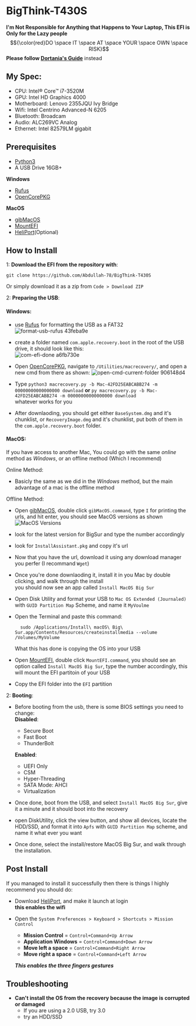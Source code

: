 # BigThink-T430S
**I'm Not Responsible for Anything that Happens to Your Laptop, This EFI is Only for the Lazy people**
$${\color{red}DO \space IT \space AT \space YOUR \space OWN \space RISK}$$
**Please follow [Dortania's Guide](https://dortania.github.io/OpenCore-Install-Guide/)** instead

## My Spec:
 * CPU: Intel® Core™ i7-3520M 
 * GPU: Intel HD Graphics 4000  
 * Motherboard: Lenovo 2355JQU Ivy Bridge  
 * Wifi: Intel Centrino Advanced-N 6205  
 * Bluetooth: Broadcam  
 * Audio: ALC269VC Analog  
 * Ethernet: Intel 82579LM gigabit   
## Prerequisites
- [Python3](https://www.python.org/downloads/)
- A USB Drive 16GB+  
  
**Windows**
  - [Rufus](https://rufus.ie/en/)
  - [OpenCorePKG](https://github.com/acidanthera/OpenCorePkg/releases)

**MacOS**
  - [gibMacOS](https://github.com/corpnewt/gibMacOS)
  - [MountEFI](https://github.com/corpnewt/MountEFI)
  - [HeliPort](https://github.com/OpenIntelWireless/HeliPort/releases)(Optional)
## How to Install
1: **Download the EFI from the repository with**:  

    git clone https://github.com/Abdullah-78/BigThink-T430S   

  Or simply download it as a zip from `Code > Download ZIP`  

2: **Preparing the USB**:  
#### **Windows**:  
   - use [Rufus](https://github.com/Abdullah-78/BigThink-T430S#prerequisites) for formatting the USB as a FAT32  
   ![format-usb-rufus 43feba9e](https://github.com/Abdullah-78/BigThink-T430S/assets/115571443/f58a48e8-4fcf-499a-bfe2-ce7e934eb5a4)

   - create a folder named `com.apple.recovery.boot` in the root of the USB drive, it should look like this:  
   ![com-efi-done a6fb730e](https://github.com/Abdullah-78/BigThink-T430S/assets/115571443/2677f74d-1986-4adc-8066-c8d7218f56d5)   

  - Open [OpenCorePKG](https://github.com/Abdullah-78/BigThink-T430S#prerequisites), navigate to `/Utilities/macrecovery/`, and open a new cmd from there as shown:
  ![open-cmd-current-folder 906148d4](https://github.com/Abdullah-78/BigThink-T430S/assets/115571443/bc7332c9-972c-4ad5-94f5-bd947a3c08a6)

  - Type `python3 macrecovery.py -b Mac-42FD25EABCABB274 -m 00000000000000000 download` **or** `py macrecovery.py -b Mac-42FD25EABCABB274 -m 00000000000000000 download`  
   whatever works for you  

  - After downlaoding, you should get either `BaseSystem.dmg` and it's chunklist, or `RecoveryImage.dmg` and it's chunklist, put both of them in the `com.apple.recovery.boot` folder.

  

#### **MacOS**:  
  If you have access to another Mac, You could go with the same _online_ method as _Windows_, or an offline method (Which I recommend)

  Online Method:  
   - Basicly the same as we did in the _Windows_ method, but the main advantage of a mac is the offline method  

  Offline Method:
   - Open [gibMacOS](https://github.com/Abdullah-78/BigThink-T430S#prerequisites), double click `gibMacOS.command`, type `I` for printing the urls, and hit enter, you should see       MacOS versions as shown  
     ![MacOS Versions](https://github.com/Abdullah-78/BigThink-T430S/assets/115571443/8d796450-262d-40a5-8819-f284656da62c)

   -  look for the latest version for BigSur and type the number accordingly
   -  look for `InstallAssistant.pkg` and copy it's url  
   - Now that you have the url, download it using any download manager you perfer (I recommand `Wget`)

   - Once you're done downlaoding it, install it in you Mac by double clicking, and walk through the install  
       you should now see an app called `Install MacOS Big Sur`
   
   - Open Disk Utility and format your USB to `Mac OS Extended (Journaled)` with `GUID Partition Map` Scheme, and name it `MyVoulme`
 
   - Open the Terminal and paste this command:
       
           sudo /Applications/Install\ macOS\ Big\ Sur.app/Contents/Resources/createinstallmedia --volume /Volumes/MyVolume
       What this has done is copying the OS into your USB

   - Open [MountEFI](https://github.com/Abdullah-78/BigThink-T430S#prerequisites), double click `MountEFI.command`, you should see an option called `Install MacOS Big Sur`, type the number accordingly, this will mount the EFI partitoin of your USB
 
   - Copy the EFI folder into the `EFI` partition
 
2: **Booting**:  

 - Before booting from the usb, there is some BIOS settings you need to change:  
   **Disabled**:
   - Secure Boot
   - Fast Boot
   - ThunderBolt
     
   **Enabled**:
   - UEFI Only
   - CSM
   - Hyper-Threading
   - SATA Mode: AHCI
   - Virtualization
    
 - Once done, boot from the USB, and select `Install MacOS Big Sur`, give it a minute and it should boot into the recovery

 - open DiskUtility, click the view button, and show all devices, locate the HDD/SSD, and format it into `Apfs` with `GUID Partition Map` scheme, and name it what ever you want

 - Once done, select the install/restore MacOS Big Sur, and walk through the installation.

## Post Install  
If you managed to install it successfully then there is things I highly recommend you should do:  
 - Download [HeliPort](https://github.com/Abdullah-78/BigThink-T430S#prerequisites), and make it launch at login  
   **this enables the wifi**
 - Open the `System Preferences > Keyboard > Shortcuts > Mission Control`
   - **Mission Control** = `Control+Command+Up Arrow`
   - **Application Windows** = `Control+Command+Down Arrow`
   - **Move left a space** = `Control+Command+Right Arrow`
   - **Move right a space** = `Control+Command+Left Arrow`
     
   ***This enables the three fingers gestures***

## Troubleshooting
 - **Can't install the OS from the recovery because the image is corrupted or damaged**
   - If you are using a 2.0 USB, try 3.0
   - try an HDD/SSD 

       

  
  

